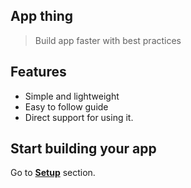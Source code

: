 ## App thing

> Build app faster with best practices

## Features

- Simple and lightweight
- Easy to follow guide
- Direct support for using it.

## Start building your app

Go to **[Setup](setup.md)** section.
